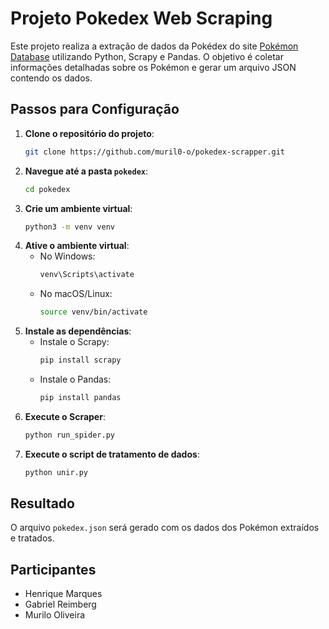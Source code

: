 # Projeto Pokedex Web Scraping

Este projeto realiza a extração de dados da Pokédex do site [Pokémon Database](https://pokemondb.net/) utilizando Python, Scrapy e Pandas. O objetivo é coletar informações detalhadas sobre os Pokémon e gerar um arquivo JSON contendo os dados.

## Passos para Configuração

1. **Clone o repositório do projeto**:
   ```bash
   git clone https://github.com/muril0-o/pokedex-scrapper.git
    ```
2. **Navegue até a pasta `pokedex`**:
   ```bash
   cd pokedex
   ```
3. **Crie um ambiente virtual**:
   ```bash
   python3 -m venv venv
   ```
4. **Ative o ambiente virtual**:
   - No Windows:
     ```bash
     venv\Scripts\activate
     ```
   - No macOS/Linux:
     ```bash
     source venv/bin/activate
     ```
5. **Instale as dependências**:
   - Instale o Scrapy:
     ```bash
     pip install scrapy
     ```
   - Instale o Pandas:
     ```bash
     pip install pandas
     ```
6. **Execute o Scraper**:
   ```bash
   python run_spider.py
   ```
7. **Execute o script de tratamento de dados**:
   ```bash
   python unir.py
   ```

## Resultado

O arquivo `pokedex.json` será gerado com os dados dos Pokémon extraídos e tratados.

## Participantes

- Henrique Marques
- Gabriel Reimberg
- Murilo Oliveira
